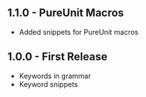 ## 1.1.0 - PureUnit Macros
* Added snippets for PureUnit macros

## 1.0.0 - First Release
* Keywords in grammar
* Keyword snippets
